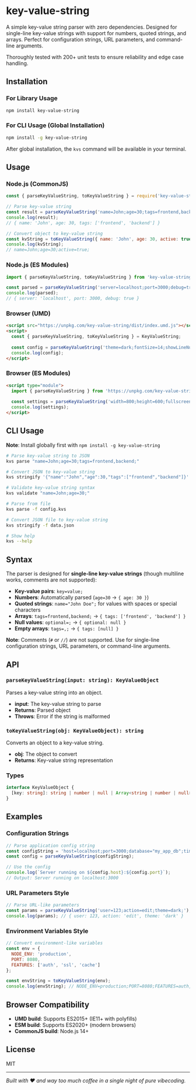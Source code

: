 # key-value-string

A simple key-value string parser with zero dependencies. Designed for single-line key-value strings with support for numbers, quoted strings, and arrays. Perfect for configuration strings, URL parameters, and command-line arguments.

Thoroughly tested with 200+ unit tests to ensure reliability and edge case handling.

## Installation

### For Library Usage

```bash
npm install key-value-string
```

### For CLI Usage (Global Installation)

```bash
npm install -g key-value-string
```

After global installation, the `kvs` command will be available in your terminal.

## Usage

### Node.js (CommonJS)

```javascript
const { parseKeyValueString, toKeyValueString } = require('key-value-string');

// Parse key-value string
const result = parseKeyValueString('name=John;age=30;tags=frontend,backend;');
console.log(result);
// { name: 'John', age: 30, tags: ['frontend', 'backend'] }

// Convert object to key-value string
const kvString = toKeyValueString({ name: 'John', age: 30, active: true });
console.log(kvString);
// name=John;age=30;active=true;
```

### Node.js (ES Modules)

```javascript
import { parseKeyValueString, toKeyValueString } from 'key-value-string';

const parsed = parseKeyValueString('server=localhost;port=3000;debug=true;');
console.log(parsed);
// { server: 'localhost', port: 3000, debug: true }
```

### Browser (UMD)

```html
<script src="https://unpkg.com/key-value-string/dist/index.umd.js"></script>
<script>
  const { parseKeyValueString, toKeyValueString } = KeyValueString;
  
  const config = parseKeyValueString('theme=dark;fontSize=14;showLineNumbers=true;');
  console.log(config);
</script>
```

### Browser (ES Modules)

```html
<script type="module">
  import { parseKeyValueString } from 'https://unpkg.com/key-value-string/dist/index.esm.js';
  
  const settings = parseKeyValueString('width=800;height=600;fullscreen=false;');
  console.log(settings);
</script>
```

## CLI Usage

**Note**: Install globally first with `npm install -g key-value-string`

```bash
# Parse key-value string to JSON
kvs parse "name=John;age=30;tags=frontend,backend;"

# Convert JSON to key-value string
kvs stringify '{"name":"John","age":30,"tags":["frontend","backend"]}'

# Validate key-value string syntax
kvs validate "name=John;age=30;"

# Parse from file
kvs parse -f config.kvs

# Convert JSON file to key-value string
kvs stringify -f data.json

# Show help
kvs --help
```

## Syntax

The parser is designed for **single-line key-value strings** (though multiline works, comments are not supported):

- **Key-value pairs**: `key=value;`
- **Numbers**: Automatically parsed (`age=30` → `{ age: 30 }`)
- **Quoted strings**: `name="John Doe";` for values with spaces or special characters
- **Arrays**: `tags=frontend,backend;` → `{ tags: ['frontend', 'backend'] }`
- **Null values**: `optional=;` → `{ optional: null }`
- **Empty arrays**: `tags=,;` → `{ tags: [null] }`

**Note**: Comments (`#` or `//`) are not supported. Use for single-line configuration strings, URL parameters, or command-line arguments.

## API

### `parseKeyValueString(input: string): KeyValueObject`

Parses a key-value string into an object.

- **input**: The key-value string to parse
- **Returns**: Parsed object
- **Throws**: Error if the string is malformed

### `toKeyValueString(obj: KeyValueObject): string`

Converts an object to a key-value string.

- **obj**: The object to convert
- **Returns**: Key-value string representation

### Types

```typescript
interface KeyValueObject {
  [key: string]: string | number | null | Array<string | number | null>;
}
```

## Examples

### Configuration Strings

```javascript
// Parse application config string
const configString = 'host=localhost;port=3000;database="my_app_db";timeout=5000;features=auth,logging,cache;debug=true;';
const config = parseKeyValueString(configString);

// Use the config
console.log(`Server running on ${config.host}:${config.port}`);
// Output: Server running on localhost:3000
```

### URL Parameters Style

```javascript
// Parse URL-like parameters
const params = parseKeyValueString('user=123;action=edit;theme=dark;');
console.log(params); // { user: 123, action: 'edit', theme: 'dark' }
```

### Environment Variables Style

```javascript
// Convert environment-like variables
const env = {
  NODE_ENV: 'production',
  PORT: 8080,
  FEATURES: ['auth', 'ssl', 'cache']
};

const envString = toKeyValueString(env);
console.log(envString); // NODE_ENV=production;PORT=8080;FEATURES=auth,ssl,cache;
```

## Browser Compatibility

- **UMD build**: Supports ES2015+ (IE11+ with polyfills)
- **ESM build**: Supports ES2020+ (modern browsers)
- **CommonJS build**: Node.js 14+

## License

MIT

---

*Built with ❤️ and way too much coffee in a single night of pure vibecoding.*